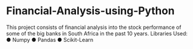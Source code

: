 # Financial-Analysis-using-Python
This project consists of financial analysis into the stock performance of some of the big 
banks in South Africa in the past 10 years.
Libraries Used:
● Numpy
● Pandas
● Scikit-Learn
